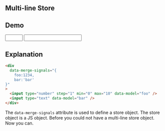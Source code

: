 ## Multi-line Store

## Demo

<div data-merge-signals="{
    foo:1234,
    bar:'bar'
}">
    <input
        type="number"
        step="1"
        min="0"
        max="10"
        data-model="foo"
        class="input input-bordered"
    />
    <input
        type="text"
        data-model="bar"
        class="input input-bordered"
    />
</div>

## Explanation

```html
<div
  data-merge-signals="{
    foo:1234,
    bar:'bar'
}"
>
  <input type="number" step="1" min="0" max="10" data-model="foo" />
  <input type="text" data-model="bar" />
</div>
```

The `data-merge-signals` attribute is used to define a store object. The store object is a JS object. Before you could not have a multi-line store object. Now you can.

